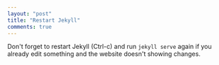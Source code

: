```yaml
---
layout: "post"
title: "Restart Jekyll"
comments: true
---
```


Don't forget to restart Jekyll (Ctrl-c) and run `jekyll serve` again if you already edit something and the website doesn't showing changes.

<!--break-->
